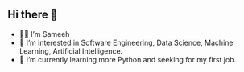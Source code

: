 ## Hi there 👋
- 👨‍🦱 I’m Sameeh
- 👀 I’m interested in Software Engineering, Data Science, Machine Learning, Artificial Intelligence.
- 🌱 I’m currently learning more Python and seeking for my first job.



<!--
**sameehk/sameehk** is a ✨ _special_ ✨ repository because its `README.md` (this file) appears on your GitHub profile.

Here are some ideas to get you started:

- 🔭 I’m currently working on ...
- 🌱 I’m currently learning ...
- 👯 I’m looking to collaborate on ...
- 🤔 I’m looking for help with ...
- 💬 Ask me about ...
- 📫 How to reach me: ...
- 😄 Pronouns: ...
- ⚡ Fun fact: ...
-->
